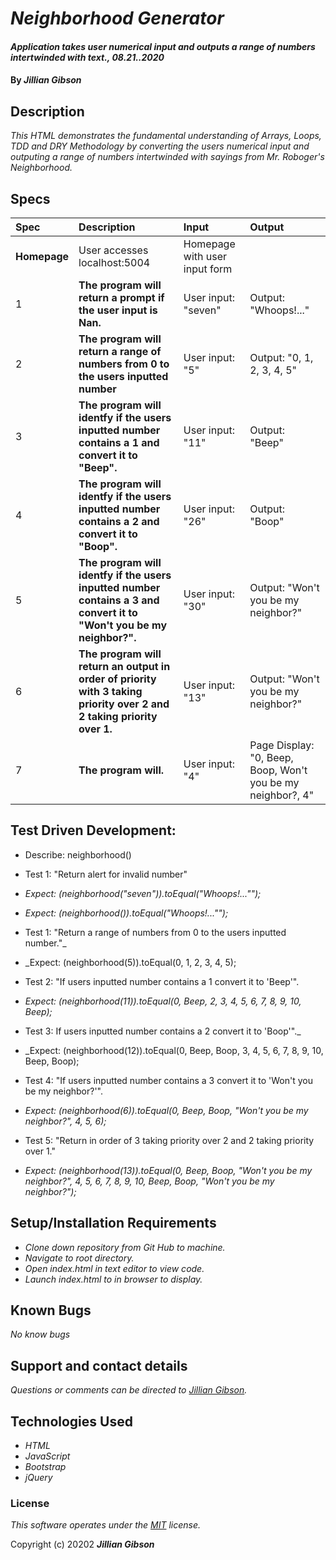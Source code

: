 # _Neighborhood Generator_

#### _Application takes user numerical input and outputs a range of numbers intertwinded with text., 08.21..2020_

#### By _**Jillian Gibson**_

## Description

_This HTML demonstrates the fundamental understanding of Arrays, Loops, TDD and DRY Methodology by converting the users numerical input and outputing a range of numbers intertwinded with sayings from Mr. Roboger's Neighborhood._

## Specs
| Spec | Description | Input | Output |
| :-------------     | :------------- | :------------- |:------------- |
| **Homepage** | User accesses localhost:5004 | Homepage with user input form |
| 1 |**The program will return a prompt if the user input is Nan.** | User input: "seven" | Output: "Whoops!..." |
| 2 |**The program will return a range of numbers from 0 to the users inputted number** | User input: "5" | Output: "0, 1, 2, 3, 4, 5" |
| 3 |**The program will identfy if the users inputted number contains a 1 and convert it to "Beep".** | User input: "11" | Output: "Beep" |
| 4 |**The program will identfy if the users inputted number contains a 2 and convert it to "Boop".** | User input: "26" | Output: "Boop" |
| 5 |**The program will identfy if the users inputted number contains a 3 and convert it to "Won't you be my neighbor?".** | User input: "30" | Output: "Won't you be my neighbor?" |
| 6 |**The program will return an output in order of priority with 3 taking priority over 2 and 2 taking priority over 1.** | User input: "13" | Output: "Won't you be my neighbor?" |
| 7 |**The program will.** | User input: "4" | Page Display: "0, Beep, Boop, Won't you be my neighbor?, 4" |

## Test Driven Development:
* Describe: neighborhood()

* Test 1: "Return alert for invalid number"
* _Expect: (neighborhood("seven")).toEqual("Whoops!..."");_
* _Expect: (neighborhood()).toEqual("Whoops!..."");_

* Test 1: "Return a range of numbers from 0 to the users inputted number."_
* _Expect: (neighborhood(5)).toEqual(0, 1, 2, 3, 4, 5);

* Test 2: "If users inputted number contains a 1 convert it to 'Beep'".
* _Expect: (neighborhood(11)).toEqual(0, Beep, 2, 3, 4, 5, 6, 7, 8, 9, 10, Beep);_

* Test 3: If users inputted number contains a 2 convert it to 'Boop'"._
* _Expect: (neighborhood(12)).toEqual(0, Beep, Boop, 3, 4, 5, 6, 7, 8, 9, 10, Beep, Boop);

* Test 4: "If users inputted number contains a 3 convert it to 'Won't you be my neighbor?'".
* _Expect: (neighborhood(6)).toEqual(0, Beep, Boop, "Won't you be my neighbor?", 4, 5, 6);_

* Test 5: "Return in order of 3 taking priority over 2 and 2 taking priority over 1."
* _Expect: (neighborhood(13)).toEqual(0, Beep, Boop, "Won't you be my neighbor?", 4, 5, 6, 7, 8, 9, 10, Beep, Boop, "Won't you be my neighbor?");_

## Setup/Installation Requirements

* _Clone down repository from Git Hub to machine._
* _Navigate to root directory._
* _Open index.html in text editor to view code._
* _Launch index.html to in browser to display._


## Known Bugs

_No know bugs_

## Support and contact details

_Questions or comments can be directed to [Jillian Gibson](jillian.l.gibson@gmail.com)._

## Technologies Used

* _HTML_
* _JavaScript_
* _Bootstrap_
* _jQuery_

### License

*_This software operates under the [MIT](https://en.wikipedia.org/wiki/MIT_License) license._*

Copyright (c) 20202 **_Jillian Gibson_**
